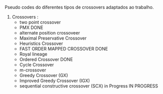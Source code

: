 Pseudo codes  do diferentes tipos de crossovers adaptados ao trabalho. 
1. Crossovers : 
    - two point crossover
    - PMX                                   DONE
    - alternate position crossoveer
    - Maximal Preservative Crossover
    - Heuristics Crossover
    - FAST ORDER MAPPED CROSSOVER           DONE
    - Royal lineage 
    - Ordered Crossover                     DONE
    - Cycle Crossover
    - m-crossover
    - Greedy Crossover (GX)
    - Improved Greedy Crossover (IGX)
    - sequential constructive crossover (SCX) in Progress IN PROGRESS 
   
